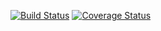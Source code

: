 [![Build Status](https://travis-ci.org/Willianvdv/personal.png)](https://travis-ci.org/Willianvdv/personal)
[![Coverage Status](https://coveralls.io/repos/Willianvdv/personal/badge.png?branch=master)](https://coveralls.io/r/Willianvdv/personal?branch=master)